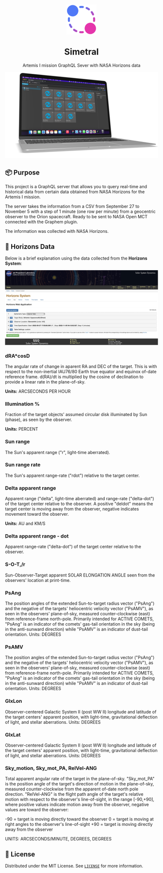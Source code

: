 <p align="center">
  <img
    src=".github/logo.png"
    align="center"
    width="100"
    alt="Artemis GraphQL Server"
    title="Artemis GraphQL Server"
  />
  <h1 align="center">Simetral</h1>
</p>

<p align="center">
  Artemis I mission GraphQL Sever with NASA Horizons data
</p>


![Demo of Simetral](./.github/demo.png)

## 📦 Purpose

This project is a GraphQL server that allows you to query real-time and historical data from certain data obtained from NASA Horizons for the Artemis I mission.

The server takes the information from a CSV from September 27 to November 5 with a step of 1 minute (one row per minute) from a geocentric observer to the Orion spacecraft. Ready to be sent to NASA Open MCT connected with the Graphem plugin.

The information was collected with NASA Horizons.

## 🚀 Horizons Data

Below is a brief explanation using the data collected from the **Horizons System**:

![Horizons System Screenshot](./.github/horizons.jpeg)

### dRA\*cosD

The angular rate of change in aparent RA and DEC of the target. This is with respect to the non-inertial IAU76/80 Earth true equator and equinox of-date reference frame. d(RA)/dt is multiplied by the cosine of declination
to provide a linear rate in the plane-of-sky.

**Units:** ARCSECONDS PER HOUR

### Illumination %

Fraction of the target objects' assumed circular disk illuminated by Sun (phase), as seen by the observer.

**Units:** PERCENT

### Sun range

The Sun's apparent range ("r", light-time aberrated).

### Sun range rate

The Sun's apparent range-rate ("rdot") relative to the target center.

### Delta apparent range

Apparent range ("delta", light-time aberrated) and range-rate ("delta-dot") of the target center relative to the observer. A positive "deldot" means the target center is moving away from the observer, negative indicates movement toward the observer.

**Units:** AU and KM/S

### Delta apparent range - dot

Apparent range-rate ("delta-dot") of the target center relative to the observer.

### S-O-T,/r

Sun-Observer-Target apparent SOLAR ELONGATION ANGLE seen from the observers' location at print-time.

### PsAng

The position angles of the extended Sun-to-target radius vector ("PsAng") and the negative of the targets' heliocentric velocity vector ("PsAMV"), as seen in the observers' plane-of-sky, measured counter-clockwise (east) from reference-frame north-pole. Primarily intended for ACTIVE COMETS, "PsAng" is an indicator of the comets' gas-tail orientation in the sky (being in the anti-sunward direction) while "PsAMV" is an indicator of dust-tail orientation.
Units: DEGREES

### PsAMV

The position angles of the extended Sun-to-target radius vector ("PsAng") and the negative of the targets' heliocentric velocity vector ("PsAMV"), as seen in the observers' plane-of-sky, measured counter-clockwise (east) from reference-frame north-pole. Primarily intended for ACTIVE COMETS, "PsAng" is an indicator of the comets' gas-tail orientation in the sky (being in the anti-sunward direction) while "PsAMV" is an indicator of dust-tail orientation.
Units: DEGREES

### GlxLon

Observer-centered Galactic System II (post WW II) longitude and latitude of the target centers' apparent position, with light-time, gravitational deflection of light, and stellar aberrations. Units: DEGREES

### GlxLat

Observer-centered Galactic System II (post WW II) longitude and latitude of the target centers' apparent position, with light-time, gravitational deflection of light, and stellar aberrations. Units: DEGREES

### Sky_motion, Sky_mot_PA, RelVel-ANG

Total apparent angular rate of the target in the plane-of-sky. "Sky_mot_PA" is the position angle of the target's direction of motion in the plane-of-sky, measured counter-clockwise from the apparent of-date north pole direction. "RelVel-ANG" is the flight path angle of the target's relative motion with respect to the observer's line-of-sight, in the range [-90,+90], where positive values indicate motion away from the observer, negative values are toward the observer:

-90 = target is moving directly toward the observer
0 = target is moving at right angles to the observer's line-of-sight
+90 = target is moving directly away from the observer

UNITS: ARCSECONDS/MINUTE, DEGREES, DEGREES

## 📃 License

Distributed under the MIT License.
See [`LICENSE`](./LICENSE) for more information.
